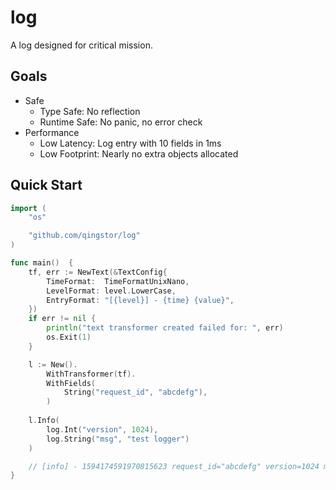 # log

A log designed for critical mission.

## Goals

- Safe
  - Type Safe: No reflection
  - Runtime Safe: No panic, no error check
- Performance
  - Low Latency: Log entry with 10 fields in 1ms
  - Low Footprint: Nearly no extra objects allocated


## Quick Start

```go
import (
    "os"

    "github.com/qingstor/log"
)

func main()  {
    tf, err := NewText(&TextConfig{
		TimeFormat:  TimeFormatUnixNano,
		LevelFormat: level.LowerCase,
		EntryFormat: "[{level}] - {time} {value}",
	})
	if err != nil {
		println("text transformer created failed for: ", err)
        os.Exit(1)
	}

    l := New().
        WithTransformer(tf).
        WithFields(
            String("request_id", "abcdefg"),
        )
    
    l.Info(
        log.Int("version", 1024),
        log.String("msg", "test logger")
    )

    // [info] - 1594174591970815623 request_id="abcdefg" version=1024 msg="test logger"
}
```